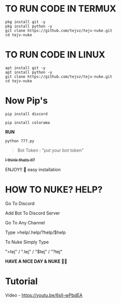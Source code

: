 # TO RUN CODE IN TERMUX

```
pkg install git -y
pkg install python -y
git clone https://github.com/tejvz/tejv-nuke.git
cd tejv-nuke
```

# TO RUN CODE IN LINUX

```
apt install git -y
apt install python -y
git clone https://github.com/tejvz/tejv-nuke.git
cd tejv-nuke
```

# Now Pip's

```pip install discord```

```pip install colorama```

**RUN**

``python 777.py``

> Bot Token : "put your bot token"

~~I think thats it?~~

ENJOY!! 🫡 easy installation

# HOW TO NUKE? HELP?

Go To Discord

Add Bot To Discord Server

Go To Any Channel

Type >help/.help/?help/$help

To Nuke Simply Type

">tej" / ".tej" / "$tej" / "?tej"


**HAVE A NICE DAY & NUKE 👋🏻**

# Tutorial
Video - https://youtu.be/6sIl-wPbdEA
